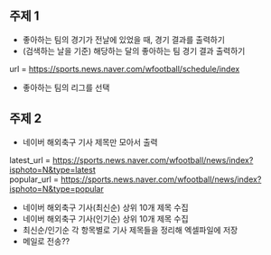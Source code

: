 ## 주제 1
- 좋아하는 팀의 경기가 전날에 있었을 때, 경기 결과를 출력하기
- (검색하는 날을 기준) 해당하는 달의 좋아하는 팀 경기 결과 출력하기

url = https://sports.news.naver.com/wfootball/schedule/index

- 좋아하는 팀의 리그를 선택


## 주제 2
- 네이버 해외축구 기사 제목만 모아서 출력

latest_url = https://sports.news.naver.com/wfootball/news/index?isphoto=N&type=latest  
popular_url = https://sports.news.naver.com/wfootball/news/index?isphoto=N&type=popular

- 네이버 해외축구 기사(최신순) 상위 10개 제목 수집
- 네이버 해외축구 기사(인기순) 상위 10개 제목 수집
- 최신순/인기순 각 항목별로 기사 제목들을 정리해 엑셀파일에 저장
- 메일로 전송??